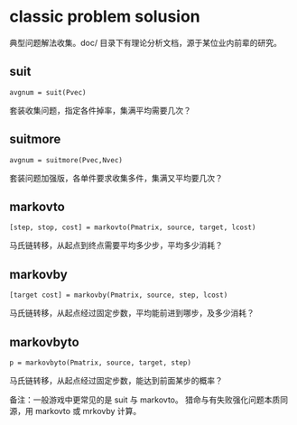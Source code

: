 classic problem solusion
======

典型问题解法收集。doc/ 目录下有理论分析文档，源于某位业内前辈的研究。

suit
-----

    avgnum = suit(Pvec)

套装收集问题，指定各件掉率，集满平均需要几次？

suitmore
--------

    avgnum = suitmore(Pvec,Nvec)

套装问题加强版，各单件要求收集多件，集满又平均要几次？

markovto
-------

    [step, stop, cost] = markovto(Pmatrix, source, target, lcost)

马氏链转移，从起点到终点需要平均多少步，平均多少消耗？

markovby
--------

    [target cost] = markovby(Pmatrix, source, step, lcost)

马氏链转移，从起点经过固定步数，平均能前进到哪步，及多少消耗？

markovbyto
---------

    p = markovbyto(Pmatrix, source, target, step)

马氏链转移，从起点经过固定步数，能达到前面某步的概率？

备注：一般游戏中更常见的是 suit 与 markovto。
猎命与有失败强化问题本质同源，用 markovto 或 mrkovby 计算。

